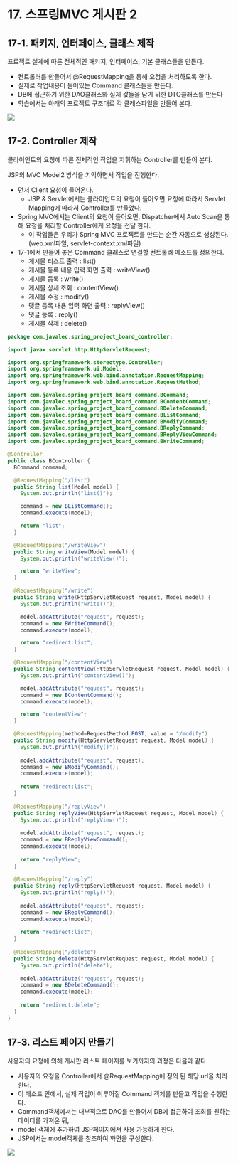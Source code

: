 # 17. 스프링MVC 게시판 2

## 17-1. 패키지, 인터페이스, 클래스 제작

프로젝트 설계에 따른 전체적인 패키지, 인터페이스, 기본 클래스들을 만든다.

* 컨트롤러를 만들어서 @RequestMapping을 통해 요청을 처리하도록 한다.
* 실제로 작업내용이 들어있는 Command 클래스들을 만든다.
* DB에 접근하기 위한 DAO클래스와 실제 값들을 담기 위한 DTO클래스를 만든다
* 학습에서는 아래의 프로젝트 구조대로 각 클래스파일을 만들어 본다.

![](https://github.com/namjunemy/TIL/blob/master/Spring/img/spring_mvc_2.png?raw=true)



## 17-2. Controller 제작

클라이언트의 요청에 따른 전체적인 작업을 지휘하는 Controller를 만들어 본다.

JSP의 MVC Model2 방식을 기억하면서 작업을 진행한다.

* 먼저 Client 요청이 들어온다.
  * JSP & Servlet에서는 클라이언트의 요청이 들어오면 요청에 따라서 Servlet Mapping에 따라서 Controller를 만들었다.
* Spring MVC에서는 Client의 요청이 들어오면, Dispatcher에서 Auto Scan을 통해 요청을 처리할 Controller에게 요청을 전달 한다.
  * 이 작업들은 우리가 Spring MVC 프로젝트를 만드는 순간 자동으로 생성된다.(web.xml파일, servlet-context.xml파일)
* 17-1에서 만들어 놓은 Command 클래스로 연결할 컨트롤러 메소드를 정의한다.
  * 게시물 리스트 출력 : list()
  * 게시물 등록 내용 입력 화면 출력 : writeView()
  * 게시물 등록 : write()
  * 게시물 상세 조회 : contentView()
  * 게시물 수정 : modify()
  * 댓글 등록 내용 입력 화면 출력 : replyView()
  * 댓글 등록 : reply()
  * 게시물 삭제 : delete()

```java
package com.javalec.spring_project_board_controller;

import javax.servlet.http.HttpServletRequest;

import org.springframework.stereotype.Controller;
import org.springframework.ui.Model;
import org.springframework.web.bind.annotation.RequestMapping;
import org.springframework.web.bind.annotation.RequestMethod;

import com.javalec.spring_project_board_command.BCommand;
import com.javalec.spring_project_board_command.BContentCommand;
import com.javalec.spring_project_board_command.BDeleteCommand;
import com.javalec.spring_project_board_command.BListCommand;
import com.javalec.spring_project_board_command.BModifyCommand;
import com.javalec.spring_project_board_command.BReplyCommand;
import com.javalec.spring_project_board_command.BReplyViewCommand;
import com.javalec.spring_project_board_command.BWriteCommand;

@Controller
public class BController {
  BCommand command;

  @RequestMapping("/list")
  public String list(Model model) {
    System.out.println("list()");

    command = new BListCommand();
    command.execute(model);

    return "list";
  }

  @RequestMapping("/writeView")
  public String writeView(Model model) {
    System.out.println("writeView()");

    return "writeView";
  }

  @RequestMapping("/write")
  public String write(HttpServletRequest request, Model model) {
    System.out.println("write()");

    model.addAttribute("request", request);
    command = new BWriteCommand();
    command.execute(model);

    return "redirect:list";
  }

  @RequestMapping("/contentView")
  public String contentView(HttpServletRequest request, Model model) {
    System.out.println("contentView()");

    model.addAttribute("request", request);
    command = new BContentCommand();
    command.execute(model);

    return "contentView";
  }

  @RequestMapping(method=RequestMethod.POST, value = "/modify")
  public String modify(HttpServletRequest request, Model model) {
    System.out.println("modify()");
    
    model.addAttribute("request", request);
    command = new BModifyCommand();
    command.execute(model);
    
    return "redirect:list";
  }
  
  @RequestMapping("/replyView")
  public String replyView(HttpServletRequest request, Model model) {
    System.out.println("replyView()");
    
    model.addAttribute("request", request);
    command = new BReplyViewCommand();
    command.execute(model);    
    
    return "replyView";
  }
  
  @RequestMapping("/reply")
  public String reply(HttpServletRequest request, Model model) {
    System.out.println("reply()");
    
    model.addAttribute("request", request);
    command = new BReplyCommand();
    command.execute(model);    
    
    return "redirect:list";
  }
  
  @RequestMapping("/delete")
  public String delete(HttpServletRequest request, Model model) {
    System.out.println("delete");
    
    model.addAttribute("request", request);
    command = new BDeleteCommand();
    command.execute(model);
    
    return "redirect:delete";
  }
}
```



## 17-3. 리스트 페이지 만들기

사용자의 요청에 의해 게시판 리스트 페이지를 보기까지의 과정은 다음과 같다.

* 사용자의 요청을 Controller에서 @RequestMapping에 정의 된 해당 url을 처리한다.
* 이 메소드 안에서, 실제 작업이 이루어질 Command 객체를 만들고 작업을 수행한다.
* Command객체에서는 내부적으로 DAO를 만들어서 DB에 접근하여 조회를 원하는 데이터를 가져온 뒤,
* model 객체에 추가하여 JSP페이지에서 사용 가능하게 한다.
* JSP에서는 model객체를 참조하여 화면을 구성한다.

![](https://github.com/namjunemy/TIL/blob/master/Spring/img/spring_mvc_3.png?raw=true)









